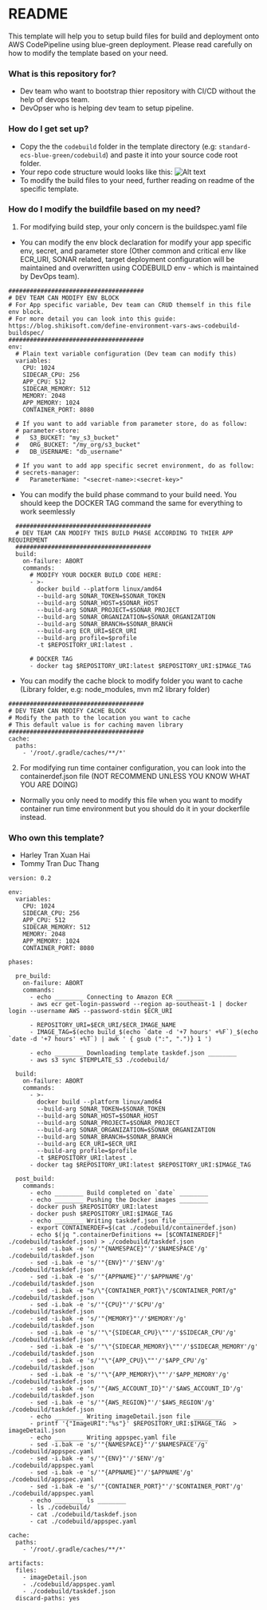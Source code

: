 # README #

This template will help you to setup build files for build and deployment onto AWS CodePipeline using blue-green deployment. Please read carefully on how to modify the template based on your need.

### What is this repository for? ###

* Dev team who want to bootstrap thier repository with CI/CD without the help of devops team.
* DevOpser who is helping dev team to setup pipeline.

### How do I get set up? ###

* Copy the the ```codebuild``` folder in the template directory (e.g: ```standard-ecs-blue-green/codebuild```) and paste it into your source code root folder.
* Your repo code structure would looks like this:
![Alt text](../../images/repostructure.png)
* To modify the build files to your need, further reading on readme of the specific template.

### How do I modify the buildfile based on my need? ###

1. For modifying build step, your only concern is the buildspec.yaml file
* You can modify the env block declaration for modify your app specific env, secret, and parameter store (Other common and critical env like ECR_URI, SONAR related, target deployment configuration will be maintained and overwritten using CODEBUILD env - which is maintained by DevOps team).
```
######################################
# DEV TEAM CAN MODIFY ENV BLOCK
# For App specific variable, Dev team can CRUD themself in this file env block.
# For more detail you can look into this guide: https://blog.shikisoft.com/define-environment-vars-aws-codebuild-buildspec/
######################################
env:
  # Plain text variable configuration (Dev team can modify this)
  variables:
    CPU: 1024
    SIDECAR_CPU: 256
    APP_CPU: 512
    SIDECAR_MEMORY: 512
    MEMORY: 2048
    APP_MEMORY: 1024
    CONTAINER_PORT: 8080

  # If you want to add variable from parameter store, do as follow:
  # parameter-store:
  #   S3_BUCKET: "my_s3_bucket"
  #   ORG_BUCKET: "/my_org/s3_bucket"
  #   DB_USERNAME: "db_username"

  # If you want to add app specific secret environment, do as follow:
  # secrets-manager:
  #   ParameterName: "<secret-name>:<secret-key>"
```
* You can modify the build phase command to your build need. You should keep the DOCKER TAG command the same for everything to work seemlessly
```
  ######################################
  # DEV TEAM CAN MODIFY THIS BUILD PHASE ACCORDING TO THIER APP REQUIREMENT 
  ######################################
  build:
    on-failure: ABORT
    commands:
      # MODIFY YOUR DOCKER BUILD CODE HERE:
      - >-
        docker build --platform linux/amd64 
        --build-arg SONAR_TOKEN=$SONAR_TOKEN 
        --build-arg SONAR_HOST=$SONAR_HOST 
        --build-arg SONAR_PROJECT=$SONAR_PROJECT 
        --build-arg SONAR_ORGANIZATION=$SONAR_ORGANIZATION 
        --build-arg SONAR_BRANCH=$SONAR_BRANCH 
        --build-arg ECR_URI=$ECR_URI 
        --build-arg profile=$profile 
        -t $REPOSITORY_URI:latest .

      # DOCKER TAG
      - docker tag $REPOSITORY_URI:latest $REPOSITORY_URI:$IMAGE_TAG
```
* You can modify the cache block to modify folder you want to cache (Library folder, e.g: node_modules, mvn m2 library folder)
```
######################################
# DEV TEAM CAN MODIFY CACHE BLOCK
# Modify the path to the location you want to cache
# This default value is for caching maven library
######################################
cache:
  paths:
    - '/root/.gradle/caches/**/*'
```


2. For modifying run time container configuration, you can look into the containerdef.json file (NOT RECOMMEND UNLESS YOU KNOW WHAT YOU ARE DOING) 
* Normally you only need to modify this file when you want to modify container run time environment but you should do it in your dockerfile instead.

### Who own this template? ###

* Harley Tran Xuan Hai
* Tommy Tran Duc Thang

```Example
version: 0.2

env:
  variables:
    CPU: 1024
    SIDECAR_CPU: 256
    APP_CPU: 512
    SIDECAR_MEMORY: 512
    MEMORY: 2048
    APP_MEMORY: 1024
    CONTAINER_PORT: 8080

phases:

  pre_build:
    on-failure: ABORT
    commands:
      - echo ________ Connecting to Amazon ECR ________
      - aws ecr get-login-password --region ap-southeast-1 | docker login --username AWS --password-stdin $ECR_URI

      - REPOSITORY_URI=$ECR_URI/$ECR_IMAGE_NAME
      - IMAGE_TAG=$(echo build_$(echo `date -d '+7 hours' +%F`)_$(echo `date -d '+7 hours' +%T`) | awk ' { gsub (":", ".")} 1 ')

      - echo ________ Downloading template taskdef.json ________
      - aws s3 sync $TEMPLATE_S3 ./codebuild/

  build:
    on-failure: ABORT
    commands:
      - >-
        docker build --platform linux/amd64 
        --build-arg SONAR_TOKEN=$SONAR_TOKEN 
        --build-arg SONAR_HOST=$SONAR_HOST 
        --build-arg SONAR_PROJECT=$SONAR_PROJECT 
        --build-arg SONAR_ORGANIZATION=$SONAR_ORGANIZATION 
        --build-arg SONAR_BRANCH=$SONAR_BRANCH 
        --build-arg ECR_URI=$ECR_URI 
        --build-arg profile=$profile 
        -t $REPOSITORY_URI:latest .
      - docker tag $REPOSITORY_URI:latest $REPOSITORY_URI:$IMAGE_TAG

  post_build:
    commands:
      - echo ________ Build completed on `date` ________
      - echo ________ Pushing the Docker images ________
      - docker push $REPOSITORY_URI:latest
      - docker push $REPOSITORY_URI:$IMAGE_TAG
      - echo ________ Writing taskdef.json file ________
      - export CONTAINERDEF=$(cat ./codebuild/containerdef.json)
      - echo $(jq ".containerDefinitions += [$CONTAINERDEF]" ./codebuild/taskdef.json) > ./codebuild/taskdef.json
      - sed -i.bak -e 's/'"{NAMESPACE}"'/'$NAMESPACE'/g'                ./codebuild/taskdef.json
      - sed -i.bak -e 's/'"{ENV}"'/'$ENV'/g'                            ./codebuild/taskdef.json
      - sed -i.bak -e 's/'"{APPNAME}"'/'$APPNAME'/g'                    ./codebuild/taskdef.json
      - sed -i.bak -e "s/\"{CONTAINER_PORT}\"/$CONTAINER_PORT/g"        ./codebuild/taskdef.json
      - sed -i.bak -e 's/'"{CPU}"'/'$CPU'/g'                            ./codebuild/taskdef.json
      - sed -i.bak -e 's/'"{MEMORY}"'/'$MEMORY'/g'                      ./codebuild/taskdef.json
      - sed -i.bak -e 's/'"\"{SIDECAR_CPU}\""'/'$SIDECAR_CPU'/g'        ./codebuild/taskdef.json
      - sed -i.bak -e 's/'"\"{SIDECAR_MEMORY}\""'/'$SIDECAR_MEMORY'/g'  ./codebuild/taskdef.json
      - sed -i.bak -e 's/'"\"{APP_CPU}\""'/'$APP_CPU'/g'                ./codebuild/taskdef.json
      - sed -i.bak -e 's/'"\"{APP_MEMORY}\""'/'$APP_MEMORY'/g'          ./codebuild/taskdef.json
      - sed -i.bak -e 's/'"{AWS_ACCOUNT_ID}"'/'$AWS_ACCOUNT_ID'/g'      ./codebuild/taskdef.json
      - sed -i.bak -e 's/'"{AWS_REGION}"'/'$AWS_REGION'/g'              ./codebuild/taskdef.json
      - echo ________ Writing imageDetail.json file ________
      - printf '{"ImageURI":"%s"}' $REPOSITORY_URI:$IMAGE_TAG  > imageDetail.json
      - echo ________ Writing appspec.yaml file ________
      - sed -i.bak -e 's/'"{NAMESPACE}"'/'$NAMESPACE'/g'                ./codebuild/appspec.yaml
      - sed -i.bak -e 's/'"{ENV}"'/'$ENV'/g'                            ./codebuild/appspec.yaml
      - sed -i.bak -e 's/'"{APPNAME}"'/'$APPNAME'/g'                    ./codebuild/appspec.yaml
      - sed -i.bak -e 's/'"{CONTAINER_PORT}"'/'$CONTAINER_PORT'/g'      ./codebuild/appspec.yaml
      - echo ________ ls ________
      - ls ./codebuild/
      - cat ./codebuild/taskdef.json
      - cat ./codebuild/appspec.yaml

cache:
  paths:
    - '/root/.gradle/caches/**/*'

artifacts:
  files:
    - imageDetail.json
    - ./codebuild/appspec.yaml
    - ./codebuild/taskdef.json
  discard-paths: yes
```